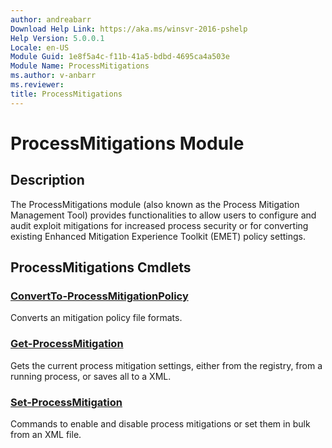 ```yaml
---
author: andreabarr
Download Help Link: https://aka.ms/winsvr-2016-pshelp
Help Version: 5.0.0.1
Locale: en-US
Module Guid: 1e8f5a4c-f11b-41a5-bdbd-4695ca4a503e
Module Name: ProcessMitigations
ms.author: v-anbarr
ms.reviewer: 
title: ProcessMitigations
---
```


# ProcessMitigations Module
## Description
The ProcessMitigations module (also known as the Process Mitigation Management Tool) provides functionalities to allow users to configure and audit exploit mitigations for increased process security or for converting existing Enhanced Mitigation Experience Toolkit (EMET) policy settings.

## ProcessMitigations Cmdlets
### [ConvertTo-ProcessMitigationPolicy](ConvertTo-ProcessMitigationPolicy.md)
Converts an mitigation policy file formats.

### [Get-ProcessMitigation](Get-ProcessMitigation.md)
Gets the current process mitigation settings, either from the registry, from a running process, or saves all to a XML.

### [Set-ProcessMitigation](Set-ProcessMitigation.md)
Commands to enable and disable process mitigations or set them in bulk from an XML file.


